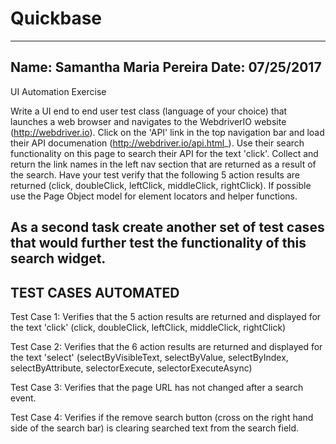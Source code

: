 # Quickbase

------------------------------------------------------------------------------------------------------------------------------
Name: Samantha Maria Pereira
Date: 07/25/2017
------------------------------------------------------------------------------------------------------------------------------

UI Automation Exercise

Write a UI end to end user test class (language of your choice) that launches a web browser and navigates to the 
WebdriverIO website (http://webdriver.io). Click on the 'API' link in the top navigation bar and load their API 
documenation (http://webdriver.io/api.html_). Use their search functionality on this page to search their API for 
the text 'click'. Collect and return the link names in the left nav section that are returned as a result of the search. 
Have your test verify that the following 5 action results are returned (click, doubleClick, leftClick, middleClick, rightClick). 
If possible use the Page Object model for element locators and helper functions.

As a second task create another set of test cases that would further test the functionality of this search widget.
--------------------------------------------------------------------------------------------------------------------------------
TEST CASES AUTOMATED
--------------------------------------------------------------------------------------------------------------------------------
 Test Case 1: 
 Verifies that the 5 action results are returned and displayed for the text 'click' (click, doubleClick, leftClick, middleClick, rightClick)
 
 Test Case 2: 
 Verifies that the 6 action results are returned and displayed for the text 'select' (selectByVisibleText, selectByValue, 
 selectByIndex, selectByAttribute, selectorExecute, selectorExecuteAsync)
 
 Test Case 3: 
 Verifies that the page URL has not changed after a search event.
 
 Test Case 4: 
 Verifies if the remove search button (cross on the right hand side of the search bar) is clearing searched text from the search field.
 
 
 
 
 
